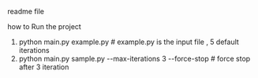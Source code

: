 readme file

how to Run the project
1. python main.py example.py # example.py is the input file , 5 default iterations
2. python main.py sample.py --max-iterations 3 --force-stop # force stop after 3 iteration